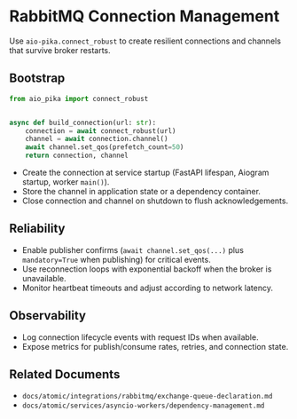 # RabbitMQ Connection Management

Use `aio-pika.connect_robust` to create resilient connections and channels that survive broker restarts.

## Bootstrap

```python
from aio_pika import connect_robust


async def build_connection(url: str):
    connection = await connect_robust(url)
    channel = await connection.channel()
    await channel.set_qos(prefetch_count=50)
    return connection, channel
```

- Create the connection at service startup (FastAPI lifespan, Aiogram startup, worker `main()`).
- Store the channel in application state or a dependency container.
- Close connection and channel on shutdown to flush acknowledgements.

## Reliability

- Enable publisher confirms (`await channel.set_qos(...)` plus `mandatory=True` when publishing) for critical events.
- Use reconnection loops with exponential backoff when the broker is unavailable.
- Monitor heartbeat timeouts and adjust according to network latency.

## Observability

- Log connection lifecycle events with request IDs when available.
- Expose metrics for publish/consume rates, retries, and connection state.

## Related Documents

- `docs/atomic/integrations/rabbitmq/exchange-queue-declaration.md`
- `docs/atomic/services/asyncio-workers/dependency-management.md`
